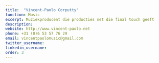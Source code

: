 ```yaml
---
title:  "Vincent-Paolo Corputty"
function: Music
excerpt: Muziekproducent die producties net die final touch geeft
description:
website: http://www.vincent-paolo.net
phone: +31 (0)6 53 57 76 29
email: vincentpaolomusic@gmail.com
twitter_username: 
linkedin_username: 
order: 3
---
```

